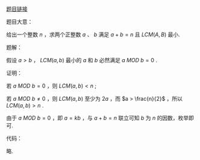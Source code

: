 [题目链接](https://codeforces.com/contest/1765/problem/M)

题目大意：

给出一个整数 $n$ ，求两个正整数 $a$ 、 $b$ 满足 $a + b = n$ 且 $LCM(A,B)$ 最小.

题解：

假设 $a > b$ ， $LCM(a,b)$ 最小的 $a$ 和 $b$ 必然满足 $a\ MOD\ b = 0$ .

证明：

若 $a\ MOD\ b = 0$ ，则 $LCM(a,b) < n$ ;

若 $a\ MOD\ b \neq 0$ ，则 $LCM(a,b)$ 至少为 $2a$ ，而 $a > \frac{n}{2}$ ，所以 $LCM(a,b) > n$ .

由于 $a\ MOD\ b = 0$ ，即 $a = kb$ ，与 $a + b = n$ 联立可知 $b$ 为 $n$ 的因数，枚举即可.

代码：

略.